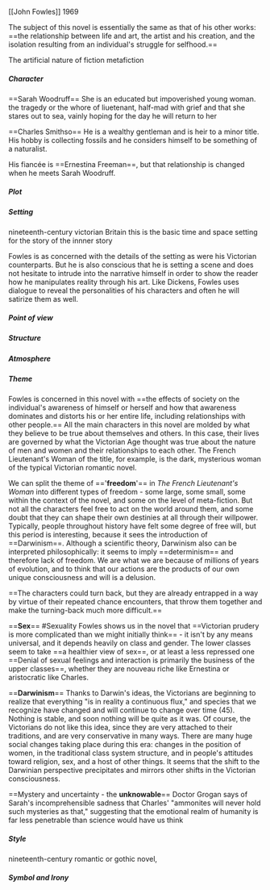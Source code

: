 [[John Fowles]]  1969


The subject of this novel is essentially the same as that of his other works: ==the relationship between life and art, the artist and his creation, and the isolation resulting from an individual's struggle for selfhood.==

The artificial nature of fiction
metafiction
##### Character
==Sarah Woodruff==
	She is an educated but impoverished young woman. the tragedy or the whore of liuetenant, half-mad with grief and that she stares out to sea, vainly hoping for the day he will return to her

==Charles Smithso== 
	He is a wealthy gentleman and is heir to a minor title. His hobby is collecting fossils and he considers himself to be something of a naturalist.

 His fiancée is ==Ernestina Freeman==, but that relationship is changed when he meets Sarah Woodruff.

##### Plot


##### Setting
nineteenth-century victorian Britain
this is the basic time and space setting for the story of the innner story 

Fowles is as concerned with the details of the setting as were his Victorian counterparts. But he is also conscious that he is setting a scene and does not hesitate to intrude into the narrative himself in order to show the reader how he manipulates reality through his art. Like Dickens, Fowles uses dialogue to reveal the personalities of his characters and often he will satirize them as well.

##### Point of view


##### Structure


##### Atmosphere


##### Theme
Fowles is concerned in this novel with ==the effects of society on the individual's awareness of himself or herself and how that awareness dominates and distorts his or her entire life, including relationships with other people.== All the main characters in this novel are molded by what they believe to be true about themselves and others. In this case, their lives are governed by what the Victorian Age thought was true about the nature of men and women and their relationships to each other. The French Lieutenant's Woman 	of the title, for example, is the dark, mysterious woman of the typical Victorian romantic novel.

We can split the theme of =='**freedom**'== in _The French Lieutenant's Woman_ into different types of freedom - some large, some small, some within the context of the novel, and some on the level of meta-fiction.
But not all the characters feel free to act on the world around them, and some doubt that they can shape their own destinies at all through their willpower. Typically, people throughout history have felt some degree of free will, but this period is interesting, because it sees the introduction of ==Darwinism==. Although a scientific theory, Darwinism also can be interpreted philosophically: it seems to imply ==determinism== and therefore lack of freedom. We are what we are because of millions of years of evolution, and to think that our actions are the products of our own unique consciousness and will is a delusion.

==The characters could turn back, but they are already entrapped in a way by virtue of their repeated chance encounters, that throw them together and make the turning-back much more difficult.==

==**Sex**==
#Sexuality 
Fowles shows us in the novel that ==Victorian prudery is more complicated than we might initially think== - it isn't by any means universal, and it depends heavily on class and gender.
The lower classes seem to take ==a healthier view of sex==, or at least a less repressed one
==Denial of sexual feelings and interaction is primarily the business of the upper classes==, whether they are nouveau riche like Ernestina or aristocratic like Charles.

==**Darwinism**==
Thanks to Darwin's ideas, the Victorians are beginning to realize that everything "is in reality a continuous flux," and species that we recognize have changed and will continue to change over time (45). Nothing is stable, and soon nothing will be quite as it was. Of course, the Victorians do not like this idea, since they are very attached to their traditions, and are very conservative in many ways. There are many huge social changes taking place during this era: changes in the position of women, in the traditional class system structure, and in people's attitudes toward religion, sex, and a host of other things. It seems that the shift to the Darwinian perspective precipitates and mirrors other shifts in the Victorian consciousness.

==Mystery and uncertainty - the **unknowable**==
Doctor Grogan says of Sarah's incomprehensible sadness that Charles' "ammonites will never hold such mysteries as that," suggesting that the emotional realm of humanity is far less penetrable than science would have us think


##### Style
nineteenth-century romantic or gothic novel, 

##### Symbol and Irony

